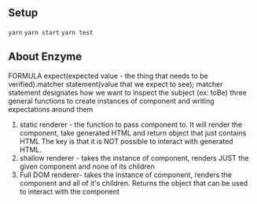 ## Setup

`yarn`
`yarn start`
`yarn test`

## About Enzyme

FORMULA expect(expected value - the thing that needs to be verified).matcher statement(value that we expect to see);
matcher statement designates how we want to inspect the subject (ex: toBe)
three general functions to create instances of component and writing expectations around them
1. static renderer - the function to pass component to. It will render the component, take generated HTML and return object that just contains HTML
The key is that it is NOT possible to interact with generated HTML.
2. shallow renderer - takes the instance of component, renders JUST the given component and none of its children
3. Full DOM renderer- takes the instance of component, renders the component and all of it's children. Returns the object that can be used to interact with the component